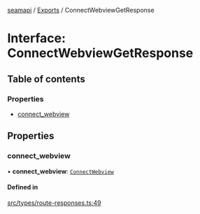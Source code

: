 [seamapi](../README.md) / [Exports](../modules.md) / ConnectWebviewGetResponse

# Interface: ConnectWebviewGetResponse

## Table of contents

### Properties

- [connect\_webview](ConnectWebviewGetResponse.md#connect_webview)

## Properties

### connect\_webview

• **connect\_webview**: [`ConnectWebview`](ConnectWebview.md)

#### Defined in

[src/types/route-responses.ts:49](https://github.com/hello-seam/seamapi-javascript/blob/main/src/types/route-responses.ts#L49)
